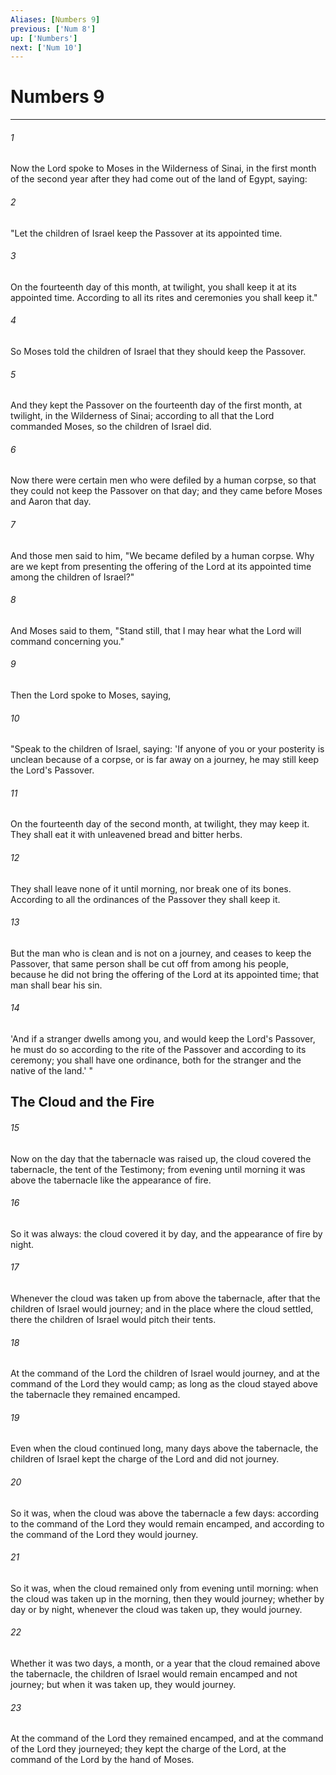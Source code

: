 ```yaml
---
Aliases: [Numbers 9]
previous: ['Num 8']
up: ['Numbers']
next: ['Num 10']
---
```

# Numbers 9

***


###### 1 
Now the Lord spoke to Moses in the Wilderness of Sinai, in the first month of the second year after they had come out of the land of Egypt, saying: 

###### 2 
"Let the children of Israel keep the Passover at its appointed time. 

###### 3 
On the fourteenth day of this month, at twilight, you shall keep it at its appointed time. According to all its rites and ceremonies you shall keep it." 

###### 4 
So Moses told the children of Israel that they should keep the Passover. 

###### 5 
And they kept the Passover on the fourteenth day of the first month, at twilight, in the Wilderness of Sinai; according to all that the Lord commanded Moses, so the children of Israel did. 

###### 6 
Now there were certain men who were defiled by a human corpse, so that they could not keep the Passover on that day; and they came before Moses and Aaron that day. 

###### 7 
And those men said to him, "We became defiled by a human corpse. Why are we kept from presenting the offering of the Lord at its appointed time among the children of Israel?" 

###### 8 
And Moses said to them, "Stand still, that I may hear what the Lord will command concerning you." 

###### 9 
Then the Lord spoke to Moses, saying, 

###### 10 
"Speak to the children of Israel, saying: 'If anyone of you or your posterity is unclean because of a corpse, or is far away on a journey, he may still keep the Lord's Passover. 

###### 11 
On the fourteenth day of the second month, at twilight, they may keep it. They shall eat it with unleavened bread and bitter herbs. 

###### 12 
They shall leave none of it until morning, nor break one of its bones. According to all the ordinances of the Passover they shall keep it. 

###### 13 
But the man who is clean and is not on a journey, and ceases to keep the Passover, that same person shall be cut off from among his people, because he did not bring the offering of the Lord at its appointed time; that man shall bear his sin. 

###### 14 
'And if a stranger dwells among you, and would keep the Lord's Passover, he must do so according to the rite of the Passover and according to its ceremony; you shall have one ordinance, both for the stranger and the native of the land.' " 

## The Cloud and the Fire 

###### 15 
Now on the day that the tabernacle was raised up, the cloud covered the tabernacle, the tent of the Testimony; from evening until morning it was above the tabernacle like the appearance of fire. 

###### 16 
So it was always: the cloud covered it by day, and the appearance of fire by night. 

###### 17 
Whenever the cloud was taken up from above the tabernacle, after that the children of Israel would journey; and in the place where the cloud settled, there the children of Israel would pitch their tents. 

###### 18 
At the command of the Lord the children of Israel would journey, and at the command of the Lord they would camp; as long as the cloud stayed above the tabernacle they remained encamped. 

###### 19 
Even when the cloud continued long, many days above the tabernacle, the children of Israel kept the charge of the Lord and did not journey. 

###### 20 
So it was, when the cloud was above the tabernacle a few days: according to the command of the Lord they would remain encamped, and according to the command of the Lord they would journey. 

###### 21 
So it was, when the cloud remained only from evening until morning: when the cloud was taken up in the morning, then they would journey; whether by day or by night, whenever the cloud was taken up, they would journey. 

###### 22 
Whether it was two days, a month, or a year that the cloud remained above the tabernacle, the children of Israel would remain encamped and not journey; but when it was taken up, they would journey. 

###### 23 
At the command of the Lord they remained encamped, and at the command of the Lord they journeyed; they kept the charge of the Lord, at the command of the Lord by the hand of Moses.
